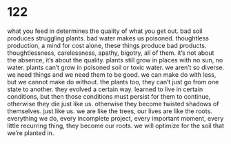 # 122

what you feed in determines the quality of what you get out. bad soil produces struggling plants. bad water makes us poisoned. thoughtless production, a mind for cost alone, these things produce bad products. thoughtlessness, carelessness, apathy, bigotry, all of them. it’s not about the absence, it’s about the quality. plants still grow in places with no sun, no water. plants can’t grow in poisoned soil or toxic water. we aren’t so diverse. we need things and we need them to be good. we can make do with less, but we cannot make do without. the plants too, they can’t just go from one state to another. they evolved a certain way. learned to live in certain conditions, but then those conditions must persist for them to continue, otherwise they die just like us. otherwise they become twisted shadows of themselves. just like us. we are like the trees, our lives are like the roots. everything we do, every incomplete project, every important moment, every little recurring thing, they become our roots. we will optimize for the soil that we’re planted in. 